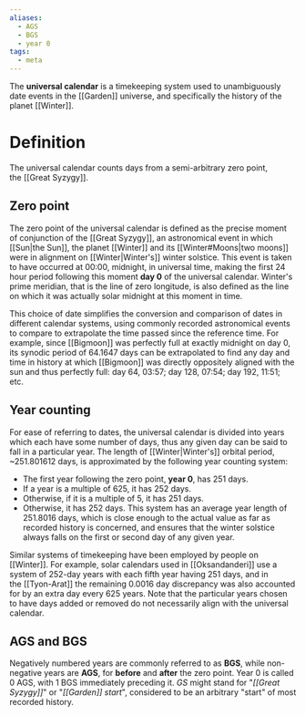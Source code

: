 ```yaml
---
aliases:
  - AGS
  - BGS
  - year 0
tags:
  - meta
---
```

The **universal calendar** is a timekeeping system used to unambiguously date events in the [[Garden]] universe, and specifically the history of the planet [[Winter]].
# Definition
The universal calendar counts days from a semi-arbitrary zero point, the [[Great Syzygy]].
## Zero point
The zero point of the universal calendar is defined as the precise moment of conjunction of the [[Great Syzygy]], an astronomical event in which [[Sun|the Sun]], the planet [[Winter]] and its [[Winter#Moons|two moons]] were in alignment on [[Winter|Winter's]] winter solstice. This event is taken to have occurred at 00:00, midnight, in universal time, making the first 24 hour period following this moment **day 0** of the universal calendar. Winter's prime meridian, that is the line of zero longitude, is also defined as the line on which it was actually solar midnight at this moment in time.

This choice of date simplifies the conversion and comparison of dates in different calendar systems, using commonly recorded astronomical events to compare to extrapolate the time passed since the reference time. For example, since [[Bigmoon]] was perfectly full at exactly midnight on day 0, its synodic period of 64.1647 days can be extrapolated to find any day and time in history at which [[Bigmoon]] was directly oppositely aligned with the sun and thus perfectly full: day 64, 03:57; day 128, 07:54; day 192, 11:51; etc.
## Year counting
For ease of referring to dates, the universal calendar is divided into years which each have some number of days, thus any given day can be said to fall in a particular year. The length of [[Winter|Winter's]] orbital period, ~251.801612 days, is approximated by the following year counting system:
- The first year following the zero point, **year 0**, has 251 days.
- If a year is a multiple of 625, it has 252 days.
- Otherwise, if it is a multiple of 5, it has 251 days.
- Otherwise, it has 252 days.
This system has an average year length of 251.8016 days, which is close enough to the actual value as far as recorded history is concerned, and ensures that the winter solstice always falls on the first or second day of any given year.

Similar systems of timekeeping have been employed by people on [[Winter]]. For example, solar calendars used in [[Oksandanderi]] use a system of 252-day years with each fifth year having 251 days, and in the [[Tyon-Arat]] the remaining 0.0016 day discrepancy was also accounted for by an extra day every 625 years. Note that the particular years chosen to have days added or removed do not necessarily align with the universal calendar.
## AGS and BGS
Negatively numbered years are commonly referred to as **BGS**, while non-negative years are **AGS**, for **before** and **after** the zero point. Year 0 is called 0 AGS, with 1 BGS immediately preceding it. _GS_ might stand for "*[[Great Syzygy]]*" or "*[[Garden]] start*", considered to be an arbitrary "start" of most recorded history.